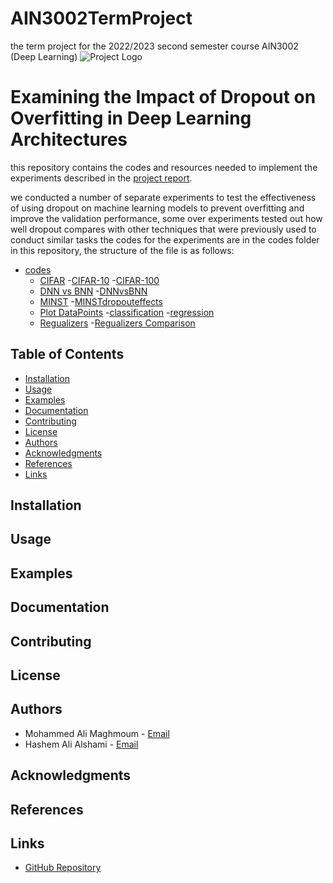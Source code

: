 # AIN3002TermProject
the term project for the 2022/2023 second semester course AIN3002 (Deep Learning)
![Project Logo](https://cdn.discordapp.com/attachments/688277804680216605/1114577128869089330/bau.png) 

# Examining the Impact of Dropout on Overfitting in Deep Learning Architectures

this repository contains the codes and resources needed to implement the experiments described in the [project report](AIN3002ProjectReport.pdf).

we conducted a number of separate experiments to test the effectiveness of using dropout on machine learning models to prevent overfitting and improve the validation performance, some over experiments tested out how well dropout compares with other techniques that were previously used to conduct similar tasks
the codes for the experiments are in the codes folder in this repository, the structure of the file is as follows:

- [codes]( /codes/)
   - [CIFAR]( /codes/CIFAR/)
      -[CIFAR-10](codes/CIFAR/CIFAR_10.ipynb)
      -[CIFAR-100](codes/CIFAR/CIFAR_100.ipynb)
   - [DNN vs BNN]( codes/DNNvsBNN/)
      -[DNNvsBNN]( codes/DNNvsBNN/DNNvsBNN.ipynb)
   - [MINST]( /codes/MINST/)
      -[MINSTdropouteffects]( /codes/MINST/MINSTdropouteffects.ipynb)
   - [Plot DataPoints]( /codes/PlotDataPoints/)
      -[classification](/codes/PlotDataPoints/dropoutClassifcationOverfittingExample.ipynb)
      -[regression](/codes/PlotDataPoints/regression.ipynb)
   - [Regualizers]( /codes/Regualizers/)
      -[Regualizers Comparison](/codes/Regualizers/RegualizersComparison.ipynb)


## Table of Contents
- [Installation](#installation)
- [Usage](#usage)
- [Examples](#examples)
- [Documentation](#documentation)
- [Contributing](#contributing)
- [License](#license)
- [Authors](#authors)
- [Acknowledgments](#acknowledgments)
- [References](#references)
- [Links](#links)

## Installation
<!-- Provide installation instructions and prerequisites -->

## Usage
<!-- Explain how to use your project -->

## Examples
<!-- Include examples or screenshots -->

## Documentation
<!-- Provide links to additional documentation or tutorials -->

## Contributing
<!-- Explain how users can contribute to your project -->

## License
<!-- Specify the license under which your project is distributed -->

## Authors
- Mohammed Ali Maghmoum - [Email](mailto:mohamedali.maghmoum@bahcesehir.edu.tr)
- Hashem Ali Alshami - [Email](mailto:ali.alshami1@bahcesehir.edu.tr)

## Acknowledgments
<!-- Acknowledge any individuals, organizations, or resources you want to thank -->

## References
<!-- List any referenced sources or papers -->

## Links
- [GitHub Repository](https://github.com/Magmuma/AIN3002TermProject)
